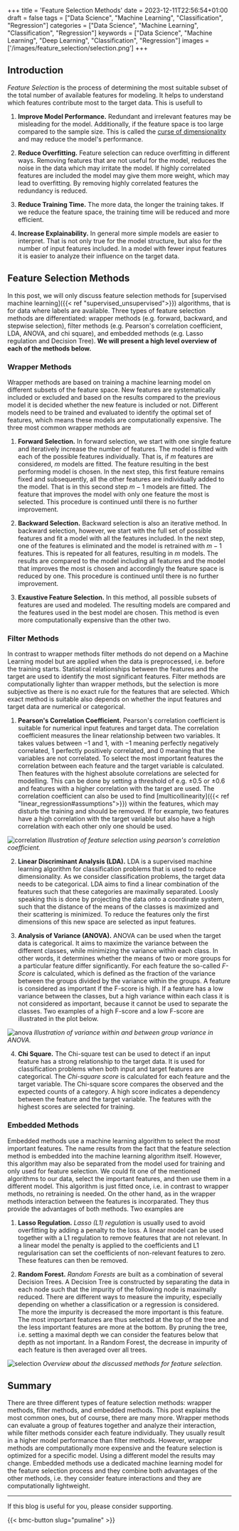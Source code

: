 +++
title = 'Feature Selection Methods'
date = 2023-12-11T22:56:54+01:00
draft = false
tags = ["Data Science", "Machine Learning", "Classification", "Regression"]
categories = ["Data Science", "Machine Learning", "Classification", "Regression"]
keywords = ["Data Science", "Machine Learning", "Deep Learning", "Classification", "Regression"]
images = ['/images/feature_selection/selection.png']
+++

## Introduction

*Feature Selection* is the process of determining the most suitable subset of the total number of available features for modeling. It helps to understand which features contribute most to the target data. This is usefull to

1. **Improve Model Performance.** Redundant and irrelevant features may be misleading for the model. Additionally, if the feature space is too large compared to the sample size. This is called the [curse of dimensionality](https://en.wikipedia.org/wiki/Curse_of_dimensionality) and may reduce the model's performance.

2. **Reduce Overfitting.** Feature selection can reduce overfitting in different ways. Removing features that are not useful for the model, reduces the noise in the data which may irritate the model. If highly correlated features are included the model may give them more weight, which may lead to overfitting. By removing highly correlated features the redundancy is reduced.

3. **Reduce Training Time.** The more data, the longer the training takes. If we reduce the feature space, the training time will be reduced and more efficient.

4. **Increase Explainability.** In general more simple models are easier to interpret. That is not only true for the model structure, but also for the number of input features included. In a model with fewer input features it is easier to analyze their influence on the target data.

## Feature Selection Methods

In this post, we will only discuss feature selection methods for [supervised machine learning]({{< ref "supervised_unsupervised">}}) algorithms, that is for data where labels are available. Three types of feature selection methods are differentiated: wrapper methods (e.g. forward, backward, and stepwise selection), filter methods (e.g. Pearson's correlation coefficient, LDA, ANOVA, and chi square), and embedded methods (e.g. Lasso regulation and Decision Tree). **We will present a high level overview of each of the methods below.** 

### Wrapper Methods

Wrapper methods are based on training a machine learning model on different subsets of the feature space. New features are systematically included or excluded and based on the results compared to the previous model it is decided whether the new feature is included or not. Different models need to be trained and evaluated to identify the optimal set of features, which means these models are computationally expensive. The three most common wrapper methods are

1. **Forward Selection.** In forward selection, we start with one single feature and iteratively increase the number of features. The model is fitted with each of the possible features individually. That is, if $m$ features are considered, $m$ models are fitted. The feature resulting in the best performing model is chosen. In the next step, this first feature remains fixed and subsequently, all the other features are individually added to the model. That is in this second step $m-1$ models are fitted. The feature that improves the model with only one feature the most is selected. This procedure is continued until there is no further improvement. 

2. **Backward Selection.** Backward selection is also an iterative method. In backward selection, however, we start with the full set of possible features and fit a model with all the features included. In the next step, one of the features is eliminated and the model is retrained with $m-1$ features. This is repeated for all features, resulting in $m$ models. The results are compared to the model including all features and the model that improves the most is chosen and accordingly the feature space is reduced by one. This procedure is continued until there is no further improvement.

3. **Exaustive Feature Selection.** In this method, all possible subsets of features are used and modeled. The resulting models are compared and the features used in the best model are chosen. This method is even more computationally expensive than the other two. 

### Filter Methods

In contrast to wrapper methods filter methods do not depend on a Machine Learning model but are applied when the data is preprocessed, i.e. before the training starts. Statistical relationships between the features and the target are used to identify the most significant features. Filter methods are computationally lighter than wrapper methods, but the selection is more subjective as there is no exact rule for the features that are selected. Which exact method is suitable also depends on whether the input features and target data are numerical or categorical.

1. **Pearson's Correlation Coefficient.** Pearson's correlation coefficient is suitable for numerical input features and target data. The correlation coefficient measures the linear relationship between two variables. It takes values between $-1$ and $1$, with $-1$ meaning perfectly negatively correlated, $1$ perfectly positively correlated, and $0$ meaning that the variables are not correlated. To select the most important features the correlation between each feature and the target variable is calculated. Then features with the highest absolute correlations are selected for modelling. This can be done by setting a threshold of e.g. $\pm0.5$ or $\pm0.6$ and features with a higher correlation with the target are used. The correlation coefficient can also be used to find [multicollinearity]({{< ref "linear_regression#assumptions">}}) within the features, which may disturb the training and should be removed. If for example, two features have a high correlation with the target variable but also have a high correlation with each other only one should be used.

![correlation](/images/feature_selection/correlation.png)
*Illustration of feature selection using pearson's correlation coefficient.*

2. **Linear Discriminant Analysis (LDA).** LDA is a supervised machine learning algorithm for classification problems that is used to reduce dimensionality. As we consider classification problems, the target data needs to be categorical. LDA aims to find a linear combination of the features such that these categories are maximally separated. Loosly speaking this is done by projecting the data onto a coordinate system, such that the distance of the means of the classes is maximized and their scattering is minimized. To reduce the features only the first dimensions of this new space are selected as input features.

3. **Analysis of Variance (ANOVA).** ANOVA can be used when the target data is categorical. It aims to maximize the variance between the different classes, while minimizing the variance within each class. In other words, it determines whether the means of two or more groups for a particular feature differ significantly. For each feature the so-called *F-Score* is calculated, which is defined as the fraction of the variance between the groups divided by the variance within the groups. A feature is considered as important if the F-score is high. If a feature has a low variance between the classes, but a high variance within each class it is not considered as important, because it cannot be used to separate the classes. Two examples of a high F-score and a low F-score are illustrated in the plot below.

![anova](/images/feature_selection/anova.png)
*Illustration of variance within and between group variance in ANOVA.*


4. **Chi Square.** The Chi-square test can be used to detect if an input feature has a strong relationship to the target data. It is used for classification problems when both input and target features are categorical. The *Chi-square score* is calculated for each feature and the target variable. The Chi-square score compares the observed and the expected counts of a category. A high score indicates a dependency between the feature and the target variable. The features with the highest scores are selected for training.

### Embedded Methods

Embedded methods use a machine learning algorithm to select the most important features. The name results from the fact that the feature selection method is embedded into the machine learning algorithm itself. However, this algorithm may also be separated from the model used for training and only used for feature selection. We could fit one of the mentioned algorithms to our data, select the important features, and then use them in a different model. This algorithm is just fitted once, i.e. in contrast to wrapper methods, no retraining is needed. On the other hand, as in the wrapper methods interaction between the features is incorparated. They thus provide the advantages of both methods. Two examples are

1. **Lasso Regulation.** *Lasso (L1) regulation* is usually used to avoid overfitting by adding a penalty to the loss. A linear model can be used together with a L1 regulation to remove features that are not relevant. In a linear model the penalty is applied to the coefficients and L1 regularisation can set the coefficients of non-relevant features to zero. These features can then be removed.

3. **Random Forest.** *Random Forests* are built as a combination of several Decision Trees. A Decision Tree is constructed by separating the data in each node such that the impurity of the following node is maximally reduced. There are different ways to measure the impurity, especially depending on whether a classification or a regression is considered. The more the impurity is decreased the more important is this feature. The most important features are thus selected at the top of the tree and the less important features are more at the bottom. By pruning the tree, i.e. setting a maximal depth we can consider the features below that depth as not important. In a Random Forest, the decrease in impurity of each feature is then averaged over all trees. 

![selection](/images/feature_selection/selection.png)
*Overview about the discussed methods for feature selection.*

## Summary

There are three different types of feature selection methods: wrapper methods, filter methods, and embedded methods. This post explains the most common ones, but of course, there are many more. Wrapper methods can evaluate a group of features together and analyze their interaction, while filter methods consider each feature individually. They usually result in a higher model performance than filter methods.  However, wrapper methods are computationally more expensive and the feature selection is optimized for a specific model. Using a different model the results may change. Embedded methods use a dedicated machine learning model for the feature selection process and they combine both advantages of the other methods, i.e. they consider feature interactions and they are computationally lightweight.

---
If this blog is useful for you, please consider supporting.

{{< bmc-button slug="pumaline" >}}
